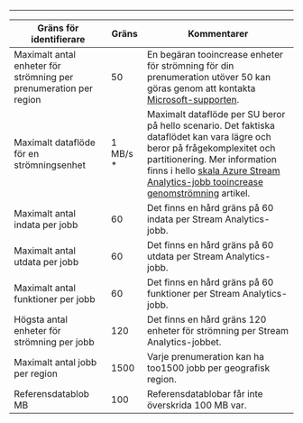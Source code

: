 ---
| Gräns för identifierare | Gräns | Kommentarer |
| --- | --- | --- |
| Maximalt antal enheter för strömning per prenumeration per region |50 |En begäran tooincrease enheter för strömning för din prenumeration utöver 50 kan göras genom att kontakta [Microsoft-supporten](https://support.microsoft.com/en-us). |
| Maximalt dataflöde för en strömningsenhet |1 MB/s * |Maximalt dataflöde per SU beror på hello scenario. Det faktiska dataflödet kan vara lägre och beror på frågekomplexitet och partitionering. Mer information finns i hello [skala Azure Stream Analytics-jobb tooincrease genomströmning](../articles/stream-analytics/stream-analytics-scale-jobs.md) artikel. |
| Maximalt antal indata per jobb |60 |Det finns en hård gräns på 60 indata per Stream Analytics-jobb. |
| Maximalt antal utdata per jobb |60 |Det finns en hård gräns på 60 utdata per Stream Analytics-jobb. |
| Maximalt antal funktioner per jobb |60 |Det finns en hård gräns på 60 funktioner per Stream Analytics-jobb. |
| Högsta antal enheter för strömning per jobb |120 |Det finns en hård gräns 120 enheter för strömning per Stream Analytics-jobbet. |
| Maximalt antal jobb per region |1500 |Varje prenumeration kan ha too1500 jobb per geografisk region. |
| Referensdatablob MB | 100 | Referensdatablobar får inte överskrida 100 MB var. |

